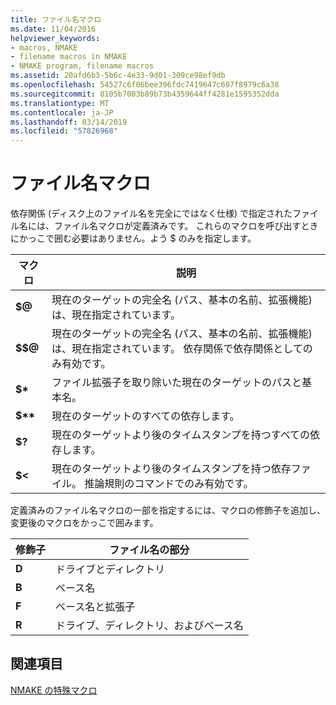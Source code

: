 ```yaml
---
title: ファイル名マクロ
ms.date: 11/04/2016
helpviewer_keywords:
- macros, NMAKE
- filename macros in NMAKE
- NMAKE program, filename macros
ms.assetid: 20afd6b3-5b6c-4e33-9d01-309ce98ef9db
ms.openlocfilehash: 54527c6f06bee396fdc7419647c607f8979c6a38
ms.sourcegitcommit: 8105b7003b89b73b4359644ff4281e1595352dda
ms.translationtype: MT
ms.contentlocale: ja-JP
ms.lasthandoff: 03/14/2019
ms.locfileid: "57826968"
---
```

# <a name="filename-macros"></a>ファイル名マクロ

依存関係 (ディスク上のファイル名を完全にではなく仕様) で指定されたファイル名には、ファイル名マクロが定義済みです。 これらのマクロを呼び出すときにかっこで囲む必要はありません。よう $ のみを指定します。

|マクロ|説明|
|-----------|-------------|
|**$\@**|現在のターゲットの完全名 (パス、基本の名前、拡張機能) は、現在指定されています。|
|**$$\@**|現在のターゲットの完全名 (パス、基本の名前、拡張機能) は、現在指定されています。 依存関係で依存関係としてのみ有効です。|
|**$&#42;**|ファイル拡張子を取り除いた現在のターゲットのパスと基本名。|
|**$&#42;&#42;**|現在のターゲットのすべての依存します。|
|**$?**|現在のターゲットより後のタイムスタンプを持つすべての依存します。|
|**$<**|現在のターゲットより後のタイムスタンプを持つ依存ファイル。 推論規則のコマンドでのみ有効です。|

定義済みのファイル名マクロの一部を指定するには、マクロの修飾子を追加し、変更後のマクロをかっこで囲みます。

|修飾子|ファイル名の部分|
|--------------|-----------------------------|
|**D**|ドライブとディレクトリ|
|**B**|ベース名|
|**F**|ベース名と拡張子|
|**R**|ドライブ、ディレクトリ、およびベース名|

## <a name="see-also"></a>関連項目

[NMAKE の特殊マクロ](special-nmake-macros.md)
